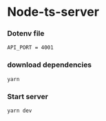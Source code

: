 # Node-ts-server

### Dotenv file

```
API_PORT = 4001
```

### download dependencies

```
yarn
```

### Start server
```
yarn dev
```
